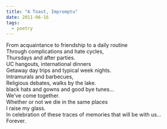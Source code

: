 ```yaml
---
title: "A Toast, Impromptu"
date: 2011-06-16
tags:
  - poetry
---
```


From acquaintance to friendship to a daily routine<br />
Through complications and hate cycles,<br />
Thursdays and after parties.<br />
UC hangouts, international dinners<br />
Getaway day trips and typical week nights.<br />
Intramurals and barbecues,<br />
Religious debates, walks by the lake.<br />
black hats and gowns and good bye tunes…<br />
We’ve come together.<br />
Whether or not we die in the same places<br />
I raise my glass.<br />
In celebration of these traces of memories that will be with us…<br />
Forever.<br />
